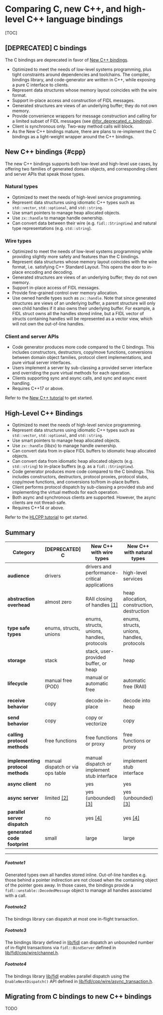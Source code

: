 # Comparing C, new C++, and high-level C++ language bindings

[TOC]

## [DEPRECATED] C bindings

The C bindings are deprecated in favor of [New C++ bindings](#cpp).

*   Optimized to meet the needs of low-level systems programming, plus tight
    constraints around dependencies and toolchains. The compiler, bindings
    library, and code-generator are written in C++, while exposing a pure C
    interface to clients.
*   Represent data structures whose memory layout coincides with the wire
    format.
*   Support in-place access and construction of FIDL messages.
*   Generated structures are views of an underlying buffer; they do not own
    memory.
*   Provide convenience wrappers for message construction and calling for
    a limited subset of FIDL messages (see
    [@for_deprecated_c_bindings][layout-attribute]).
*   Client is synchronous only. Two-way method calls will block.
*   As the New C++ bindings mature, there are plans to re-implement
    the C bindings as a light-weight wrapper around the C++ bindings.

## New C++ bindings {#cpp}

The new C++ bindings supports both low-level and high-level use cases, by
offering two families of generated domain objects, and corresponding client and
server APIs that speak those types.

### Natural types

*   Optimized to meet the needs of high-level service programming.
*   Represent data structures using idiomatic C++ types such as `std::vector`,
    `std::optional`, and `std::string`.
*   Use smart pointers to manage heap allocated objects.
*   Use `zx::handle` to manage handle ownership.
*   Can convert data between their wire (e.g. `fidl::StringView`) and natural
    type representations (e.g. `std::string`).

### Wire types

*   Optimized to meet the needs of low-level systems programming while providing
    slightly more safety and features than the C bindings.
*   Represent data structures whose memory layout coincides with the wire
    format, i.e. satisfying C++ Standard Layout. This opens the door to
    in-place encoding and decoding.
*   Generated structures are views of an underlying buffer; they do not own
    memory.
*   Support in-place access of FIDL messages.
*   Provide fine-grained control over memory allocation.
*   Use owned handle types such as `zx::handle`. Note that since generated
    structures are views of an underlying buffer, a parent structure will only
    own child handles if it also owns their underlying buffer. For example, a
    FIDL struct owns all the handles stored inline, but a FIDL vector of structs
    containing handles will be represented as a vector view, which will not own
    the out-of-line handles.

### Client and server APIs

*   Code generator produces more code compared to the C bindings. This includes
    constructors, destructors, copy/move functions, conversions between domain
    object families, protocol client implementations, and pure virtual server
    interfaces.
*   Users implement a server by sub-classing a provided server interface and
    overriding the pure virtual methods for each operation.
*   Clients supporting sync and async calls, and sync and async event handling.
*   Requires C++17 or above.

Refer to the [New C++ tutorial][cpp-tutorial] to get started.

## High-Level C++ Bindings

*   Optimized to meet the needs of high-level service programming.
*   Represent data structures using idiomatic C++ types such as `std::vector`,
    `std::optional`, and `std::string`.
*   Use smart pointers to manage heap allocated objects.
*   Use `zx::handle` (libzx) to manage handle ownership.
*   Can convert data from in-place FIDL buffers to idiomatic heap allocated
    objects.
*   Can convert data from idiomatic heap allocated objects
    (e.g. `std::string`) to in-place buffers (e.g. as a `fidl::StringView`).
*   Code generator produces more code compared to the C bindings. This includes
    constructors, destructors, protocol proxies, protocol stubs, copy/move
    functions, and conversions to/from in-place buffers.
*   Client performs protocol dispatch by sub-classing a provided stub and
    implementing the virtual methods for each operation.
*   Both async and synchronous clients are supported. However, the async clients
    are not thread-safe.
*   Requires C++14 or above.

Refer to the [HLCPP tutorial][hlcpp-tutorial] to get started.

## Summary

Category                           | [DEPRECATED] C                    | New C++ with wire types                   | New C++ with natural types             | High-level C++
-----------------------------------|-----------------------------------|-----------------------------------------------|--------------------------------------------|--------------------
**audience**                       | drivers                           | drivers and performance-critical applications | high-level services                        | high-level services
**abstraction overhead**           | almost zero                       | RAII closing of handles [[1]](#footnote1)     | heap allocation, construction, destruction | heap allocation, construction, destruction
**type safe types**                | enums, structs, unions            | enums, structs, unions, handles, protocols    | enums, structs, unions, handles, protocols | enums, structs, unions, handles, protocols
**storage**                        | stack                             | stack, user-provided buffer, or heap          | heap                                       | heap
**lifecycle**                      | manual free (POD)                 | manual or automatic free                      | automatic free (RAII)                      | automatic free (RAII)
**receive behavior**               | copy                              | decode in-place                               | decode into heap                           | decode then move to heap
**send behavior**                  | copy                              | copy or vectorize                             | copy                                       | copy
**calling protocol methods**       | free functions                    | free functions or proxy                       | free functions or proxy                    | call through proxies, register callbacks
**implementing protocol methods**  | manual dispatch or via ops table  | manual dispatch or implement stub interface   | implement stub interface                   | implement stub object, invoke callbacks
**async client**                   | no                                | yes                                           | yes                                        | yes
**async server**                   | limited [[2]](#footnote2)         | yes (unbounded) [[3]](#footnote3)             | yes (unbounded) [[3]](#footnote3)          | yes (unbounded)
**parallel server dispatch**       | no                                | yes [[4]](#footnote4)                         | yes [[4]](#footnote4)                      | no
**generated code footprint**       | small                             | large                                         | large                                      | large

--------------------------------------------------------------------------------

##### Footnote1

Generated types own all handles stored inline. Out-of-line handles e.g. those
behind a pointer indirection are not closed when the containing object of the
pointer goes away. In those cases, the bindings provide a `fidl::unstable::DecodedMessage`
object to manage all handles associated with a call.

##### Footnote2

The bindings library can dispatch at most one in-flight transaction.

##### Footnote3

The bindings library defined in [lib/fidl](/sdk/lib/fidl/cpp/wire) can
dispatch an unbounded number of in-flight transactions via `fidl::BindServer`
defined in
[lib/fidl/cpp/wire/channel.h](/sdk/lib/fidl/cpp/wire/include/lib/fidl/cpp/wire/channel.h).

##### Footnote4

The bindings library [lib/fidl](/sdk/lib/fidl/cpp/wire) enables parallel
dispatch using the `EnableNextDispatch()` API defined in
[lib/fidl/cpp/wire/async_transaction.h](/sdk/lib/fidl/cpp/wire/include/lib/fidl/cpp/wire/async_transaction.h).

## Migrating from C bindings to new C++ bindings

TODO

<!-- xrefs -->
[layout-attribute]: /docs/reference/fidl/language/attributes.md#layout
[cpp-tutorial]: /docs/development/languages/fidl/tutorials/cpp
[hlcpp-tutorial]: /docs/development/languages/fidl/tutorials/hlcpp
